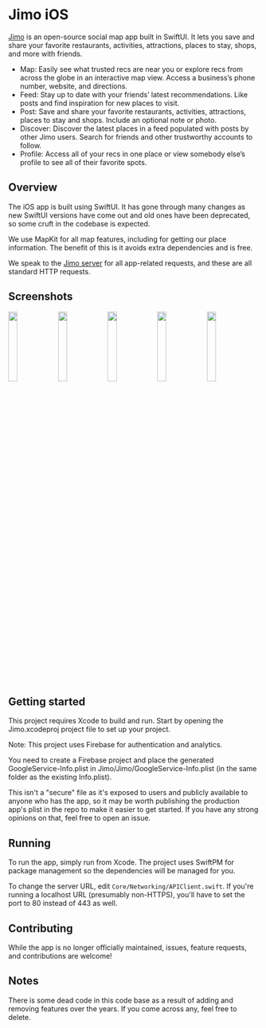 # Jimo iOS

[Jimo](https://apps.apple.com/us/app/jimo-be-the-guide/id1541360118) is an open-source social map app built in SwiftUI.
It lets you save and share your favorite restaurants, activities, attractions, places to stay, shops, and more with friends.
- Map: Easily see what trusted recs are near you or explore recs from across the globe in an interactive map view. Access a business’s phone number, website, and directions.
- Feed: Stay up to date with your friends’ latest recommendations. Like posts and find inspiration for new places to visit.
- Post: Save and share your favorite restaurants, activities, attractions, places to stay and shops. Include an optional note or photo.
- Discover: Discover the latest places in a feed populated with posts by other Jimo users. Search for friends and other trustworthy accounts to follow.
- Profile: Access all of your recs in one place or view somebody else’s profile to see all of their favorite spots.


## Overview

The iOS app is built using SwiftUI. It has gone through many changes as new SwiftUI versions have come out and old ones have been deprecated, so some cruft in the codebase is expected.

We use MapKit for all map features, including for getting our place information. The benefit of this is it avoids extra dependencies and is free.

We speak to the [Jimo server](https://github.com/Blue9/jimo-server) for all app-related requests, and these are all standard HTTP requests.

## Screenshots

<img src="https://github.com/user-attachments/assets/6d6b693f-4417-4ec3-a987-b4020ba9d607" width="19%" />
<img src="https://github.com/user-attachments/assets/ed2d14f2-f496-44eb-ade6-30831e6392c7" width="19%" />
<img src="https://github.com/user-attachments/assets/3f75b99a-3063-4226-aec9-349b80bb96b1" width="19%" />
<img src="https://github.com/user-attachments/assets/7e5fd2e4-1e75-4518-a493-207f511f48e9" width="19%" />
<img src="https://github.com/user-attachments/assets/ecb8d96f-88fb-4c14-871a-dfb89fb2c624" width="19%" />

## Getting started

This project requires Xcode to build and run. Start by opening the Jimo.xcodeproj project file to set up your project.

Note: This project uses Firebase for authentication and analytics.

You need to create a Firebase project and place the generated GoogleService-Info.plist in Jimo/Jimo/GoogleService-Info.plist (in the same folder as the existing Info.plist).

This isn't a "secure" file as it's exposed to users and publicly available to anyone who has the app, so it may be worth publishing the production app's plist in the repo to make it easier to get started. If you have any strong opinions on that, feel free to open an issue.

## Running

To run the app, simply run from Xcode. The project uses SwiftPM for package management so the dependencies will be managed for you.

To change the server URL, edit `Core/Networking/APIClient.swift`. If you're running a localhost URL (presumably non-HTTPS), you'll have to set the port to 80 instead of 443 as well.

## Contributing

While the app is no longer officially maintained, issues, feature requests, and contributions are welcome!

## Notes

There is some dead code in this code base as a result of adding and removing features over the years. If you come across any, feel free to delete.
